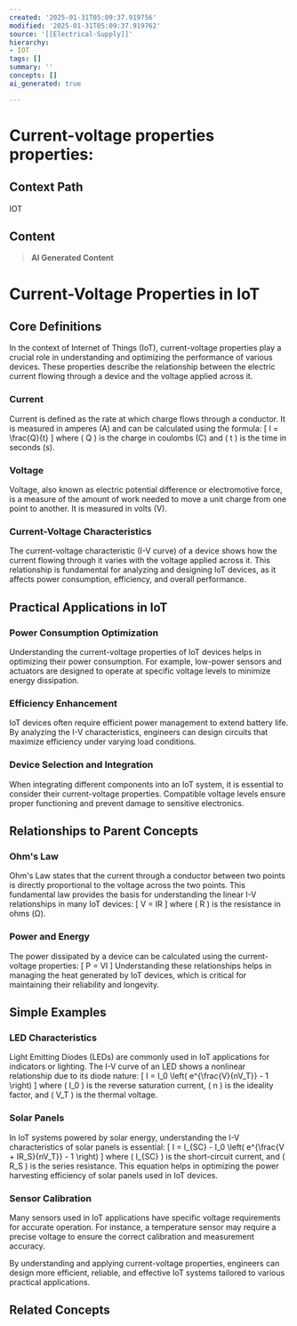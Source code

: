 ```yaml
---
created: '2025-01-31T05:09:37.919756'
modified: '2025-01-31T05:09:37.919762'
source: '[[Electrical-Supply]]'
hierarchy:
- IOT
tags: []
summary: ''
concepts: []
ai_generated: true

---
```


# Current-voltage properties properties:

## Context Path
IOT

## Content
> **AI Generated Content**
 # Current-Voltage Properties in IoT

## Core Definitions

In the context of Internet of Things (IoT), current-voltage properties play a crucial role in understanding and optimizing the performance of various devices. These properties describe the relationship between the electric current flowing through a device and the voltage applied across it.

### Current
Current is defined as the rate at which charge flows through a conductor. It is measured in amperes (A) and can be calculated using the formula:
\[ I = \frac{Q}{t} \]
where \( Q \) is the charge in coulombs (C) and \( t \) is the time in seconds (s).

### Voltage
Voltage, also known as electric potential difference or electromotive force, is a measure of the amount of work needed to move a unit charge from one point to another. It is measured in volts (V).

### Current-Voltage Characteristics
The current-voltage characteristic (I-V curve) of a device shows how the current flowing through it varies with the voltage applied across it. This relationship is fundamental for analyzing and designing IoT devices, as it affects power consumption, efficiency, and overall performance.

## Practical Applications in IoT

### Power Consumption Optimization
Understanding the current-voltage properties of IoT devices helps in optimizing their power consumption. For example, low-power sensors and actuators are designed to operate at specific voltage levels to minimize energy dissipation.

### Efficiency Enhancement
IoT devices often require efficient power management to extend battery life. By analyzing the I-V characteristics, engineers can design circuits that maximize efficiency under varying load conditions.

### Device Selection and Integration
When integrating different components into an IoT system, it is essential to consider their current-voltage properties. Compatible voltage levels ensure proper functioning and prevent damage to sensitive electronics.

## Relationships to Parent Concepts

### Ohm's Law
Ohm's Law states that the current through a conductor between two points is directly proportional to the voltage across the two points. This fundamental law provides the basis for understanding the linear I-V relationships in many IoT devices:
\[ V = IR \]
where \( R \) is the resistance in ohms (Ω).

### Power and Energy
The power dissipated by a device can be calculated using the current-voltage properties:
\[ P = VI \]
Understanding these relationships helps in managing the heat generated by IoT devices, which is critical for maintaining their reliability and longevity.

## Simple Examples

### LED Characteristics
Light Emitting Diodes (LEDs) are commonly used in IoT applications for indicators or lighting. The I-V curve of an LED shows a nonlinear relationship due to its diode nature:
\[ I = I_0 \left( e^{\frac{V}{nV_T}} - 1 \right) \]
where \( I_0 \) is the reverse saturation current, \( n \) is the ideality factor, and \( V_T \) is the thermal voltage.

### Solar Panels
In IoT systems powered by solar energy, understanding the I-V characteristics of solar panels is essential:
\[ I = I_{SC} - I_0 \left( e^{\frac{V + IR_S}{nV_T}} - 1 \right) \]
where \( I_{SC} \) is the short-circuit current, and \( R_S \) is the series resistance. This equation helps in optimizing the power harvesting efficiency of solar panels used in IoT devices.

### Sensor Calibration
Many sensors used in IoT applications have specific voltage requirements for accurate operation. For instance, a temperature sensor may require a precise voltage to ensure the correct calibration and measurement accuracy.

By understanding and applying current-voltage properties, engineers can design more efficient, reliable, and effective IoT systems tailored to various practical applications.

## Related Concepts
